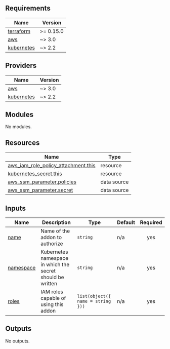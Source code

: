 <!-- BEGIN_TF_DOCS -->
## Requirements

| Name | Version |
|------|---------|
| <a name="requirement_terraform"></a> [terraform](#requirement\_terraform) | >= 0.15.0 |
| <a name="requirement_aws"></a> [aws](#requirement\_aws) | ~> 3.0 |
| <a name="requirement_kubernetes"></a> [kubernetes](#requirement\_kubernetes) | ~> 2.2 |

## Providers

| Name | Version |
|------|---------|
| <a name="provider_aws"></a> [aws](#provider\_aws) | ~> 3.0 |
| <a name="provider_kubernetes"></a> [kubernetes](#provider\_kubernetes) | ~> 2.2 |

## Modules

No modules.

## Resources

| Name | Type |
|------|------|
| [aws_iam_role_policy_attachment.this](https://registry.terraform.io/providers/hashicorp/aws/latest/docs/resources/iam_role_policy_attachment) | resource |
| [kubernetes_secret.this](https://registry.terraform.io/providers/hashicorp/kubernetes/latest/docs/resources/secret) | resource |
| [aws_ssm_parameter.policies](https://registry.terraform.io/providers/hashicorp/aws/latest/docs/data-sources/ssm_parameter) | data source |
| [aws_ssm_parameter.secret](https://registry.terraform.io/providers/hashicorp/aws/latest/docs/data-sources/ssm_parameter) | data source |

## Inputs

| Name | Description | Type | Default | Required |
|------|-------------|------|---------|:--------:|
| <a name="input_name"></a> [name](#input\_name) | Name of the addon to authorize | `string` | n/a | yes |
| <a name="input_namespace"></a> [namespace](#input\_namespace) | Kubernetes namespace in which the secret should be written | `string` | n/a | yes |
| <a name="input_roles"></a> [roles](#input\_roles) | IAM roles capable of using this addon | `list(object({ name = string }))` | n/a | yes |

## Outputs

No outputs.
<!-- END_TF_DOCS -->